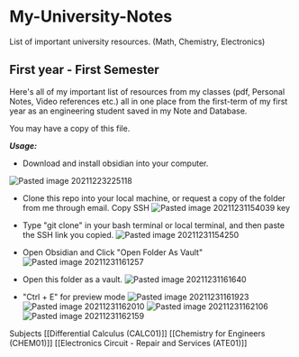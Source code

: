 # My-University-Notes
List of important university resources. (Math, Chemistry, Electronics) 


## First year - First Semester
Here's all of my important list of resources from my classes (pdf, Personal Notes, Video references etc.) all in one place from the first-term of my first year as an engineering student saved in my Note and Database.

You may have a copy of this file.

***Usage:***

- Download and install obsidian into your computer. 

![Pasted image 20211223225118](https://user-images.githubusercontent.com/81293539/147811245-eee01718-213e-4bce-88d5-821aa413140b.png)

- Clone this repo into your local machine, or request a copy of the folder from me through email. 
Copy SSH 
![Pasted image 20211231154039](https://user-images.githubusercontent.com/81293539/147811469-a76bbf92-e31a-427f-9473-185fc81cbbdd.png)
key  

- Type "git clone" in your bash terminal or local terminal, and then paste the SSH link you copied. 
![Pasted image 20211231154250](https://user-images.githubusercontent.com/81293539/147811512-79145fa9-cb92-4b0b-8640-8086ef5a4c09.png)


- Open Obsidian and Click "Open Folder As Vault"
![Pasted image 20211231161257](https://user-images.githubusercontent.com/81293539/147811671-1ab74b60-218b-4ce4-a2b2-70e17a4d02e6.png)


- Open this folder as a vault.
![Pasted image 20211231161640](https://user-images.githubusercontent.com/81293539/147811803-d7d8ff00-ad6a-44e2-85d1-310be6ffc96b.png)

- "Ctrl + E" for preview mode
![Pasted image 20211231161923](https://user-images.githubusercontent.com/81293539/147811923-75494960-7f84-42cd-8f63-d95648fe31d3.png)
![Pasted image 20211231162010](https://user-images.githubusercontent.com/81293539/147811966-b051381a-da00-4c01-980d-9db0ee613780.png)
![Pasted image 20211231162106](https://user-images.githubusercontent.com/81293539/147811998-7a4834fb-a380-46fd-b633-c7c68de266e4.png)
![Pasted image 20211231162159](https://user-images.githubusercontent.com/81293539/147812032-352739d4-a152-4c25-a172-bbeae9302973.png)



Subjects
[[Differential Calculus (CALC01)]]
[[Chemistry for Engineers (CHEM01)]]
[[Electronics Circuit - Repair and Services (ATE01)]]
